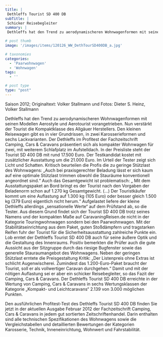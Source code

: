 ```yaml
---
title: |
 Dethleffs Tourist SD 400 DB
subTitle: |
 Schicker Reisebegleiter
summary: |
 Dethleffs hat den Trend zu aerodynamischeren Wohnwagenformen mit seinen Modellen Aerostyle und Aerotourist vorangetrieben. Nun verstärkt der Tourist die Kompaktklasse. Den kleinen Reisewagen gibt es in vier Grundrissen, in zwei Karosserieformen und sechs Lackvarianten. Der Dethleffs im Profitest der Zeitschrift Camping, Cars & Caravans.

# post thumb
image: '/images/items/120126_WW_DethTourSD400DB_a.jpg'

# taxonomies
categories: 
  - 'Paarwohnwagen'
  - 'Wohnwagen'
tags:
  - ''

# post type
type: "post"
---
```


Saison 2012; Originaltext: Volker Stallmann und Fotos: Dieter S. Heinz, Volker Stallmann

Dethleffs hat den Trend zu aerodynamischeren Wohnwagenformen mit seinen Modellen Aerostyle und Aerotourist vorangetrieben. Nun verstärkt der Tourist die Kompaktklasse des Allgäuer Herstellers. Den kleinen Reisewagen gibt es in vier Grundrissen, in zwei Karosserieformen und sechs Lackvarianten. Der Dethleffs im Profitest der Fachzeitschrift Camping, Cars & Caravans präsentiert sich als kompakter Wohnwagen für zwei, mit weiterem Schlafplatz im Aufstelldach. In der Preisliste steht der Tourist SD 400 DB mit rund 17.500 Euro. Der Testkandidat kostet mit zusätzlicher Ausstattung um die 21.000 Euro. Im Urteil der Tester zeigt sich Licht und Schatten. Kritisch beurteilen die Profis die zu geringe Stützlast des Wohnwagens: „Auch bei praxisgerechter Beladung lässt er sich kaum auf eine optimale Stützlast trimmen obwohl die Stauräume konventionell angeordnet sind.“ Auch das Gesamtgewicht ist problematisch: „ Mit dem Ausstattungspaket an Bord bringt es der Tourist nach den Vorgaben der Beladenorm schon auf 1.270 kg Gesamtgewicht. (…) Der Touristkäufer kommt um eine Auflastung auf 1.300 kg (105 Euro) oder besser gleich 1.500 kg (379 Euro) eigentlich nicht herum.“ Aufgelastet liefere der kleine Dethleffs allerdings „sensationelle Werte“ auf dem Prüfstand ab, so die Tester. Aus diesem Grund findet sich der Tourist SD 400 DB trotz seines Namens und der kompakten Maße auf CaravaningReisen.de nicht in der Kategorie Touringwohnwagen sondern bei den Paarwohnwagen. Mit der Stabilitätseinrichtung aus dem Paket, guten Stoßdämpfern und tragstarken Reifen fuhr der Tourist für die Sicherheitsausstattung zahlreiche Punkte ein. Lob erntet der Dethleffs Tourist SD 400 DB auch für seine äußere Optik und die Gestaltung des Innenraums. Positiv bemerkten die Prüfer auch die gute Aussicht aus der Sitzgruppe durch das riesige Bugfenster sowie das generelle Stauraumangebot des Wohnwagens. Neben der geringen Stützlast erntete die Preisgestaltung Kritik: „Der Listenpreis ohne Extras ist schlicht Augenwischerei. Zumindest das 1.200-Euro-Paket braucht der Tourist, soll er als vollwertiger Caravan durchgehen.“ Damit und mit der nötigen Auflastung sei er aber ein schicker Reisebegleiter, so das Fazit der Camping, Cars & Caravans. Der Dethleffs Tourist SD 400 DB erreichte in der Wertung von Camping, Cars & Caravans in sechs Wertungsklassen der Kategorie „Kompakt- und Leichtcaravans“ 2.139 von 3.000 möglichen Punkten.

Den ausführlichen Profitest-Test des Dethleffs Tourist SD 400 DB finden Sie jetzt in der aktuellen Ausgabe Februar 2012 der Fachzeitschrift Camping, Cars & Caravans in jedem gut sortierten Zeitschriftenhandel. Darin enthalten sind alle technischen Spezifikationen des Wohnwagens sowie die Vergleichstabellen und detaillierten Bewertungen der Kategorien Karosserie, Technik, Inneneinrichtung, Wohnwert und Fahrstabilität.